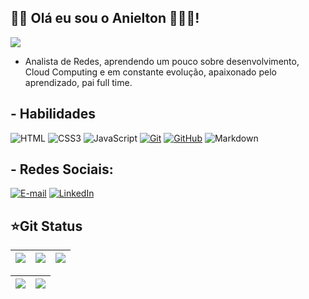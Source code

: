 ## 👋🏻 Olá eu sou o Anielton 🧑🏻‍💻! 
![](https://komarev.com/ghpvc/?username=anieltonjn&style=for-the-badge&abbreviated=true&color=red)

- Analista de Redes, aprendendo um pouco sobre desenvolvimento, Cloud Computing e em constante evolução, apaixonado pelo aprendizado, pai full time.

## - Habilidades

![HTML](https://img.shields.io/badge/HTML-000?style=for-the-badge&logo=html5&logoColor=30A3DC)
![CSS3](https://img.shields.io/badge/CSS3-000?style=for-the-badge&logo=css3&logoColor=E94D5F)
![JavaScript](https://img.shields.io/badge/JavaScript-000?style=for-the-badge&logo=javascript&logoColor=F0DB4F)
[![Git](https://img.shields.io/badge/Git-000?style=for-the-badge&logo=git&logoColor=E94D5F)](https://git-scm.com/doc)
[![GitHub](https://img.shields.io/badge/GitHub-000?style=for-the-badge&logo=github&logoColor=30A3DC)](https://docs.github.com/)
![Markdown](https://img.shields.io/badge/Markdown-000000?style=for-the-badge&logo=markdown&logoColor=white)

## - Redes Sociais:

[![E-mail](https://img.shields.io/badge/-Email-000?style=for-the-badge&logo=microsoft-outlook&logoColor=E94D5F)](mailto:anieltonjn@gmail.com)
[![LinkedIn](https://img.shields.io/badge/-LinkedIn-000?style=for-the-badge&logo=linkedin&logoColor=30A3DC)](https://www.linkedin.com/in/anielton-jos%C3%A9-do-nascimento-a0816921/)

## ⭐Git Status
| ![](http://github-profile-summary-cards.vercel.app/api/cards/stats?username=anieltonjn&theme=blueberry) | ![](http://github-profile-summary-cards.vercel.app/api/cards/repos-per-language?username=anieltonjn&theme=blueberry) | ![](http://github-profile-summary-cards.vercel.app/api/cards/most-commit-language?username=anieltonjn&theme=blueberry) |
| :-: | :-: | :-: |

|![](http://github-profile-summary-cards.vercel.app/api/cards/productive-time?username=anieltonjn&theme=blueberry&utcOffset=-3) |![](http://github-profile-summary-cards.vercel.app/api/cards/profile-details?username=anieltonjn&theme=blueberry)| 
| :-: | :-: |